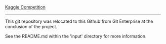 [Kaggle Competition](https://www.kaggle.com/c/predict-west-nile-virus) 

---

This git repository was relocated to this Github from Git Enterprise at the conclusion of the project.

See the README.md within the 'input' directory for more information.